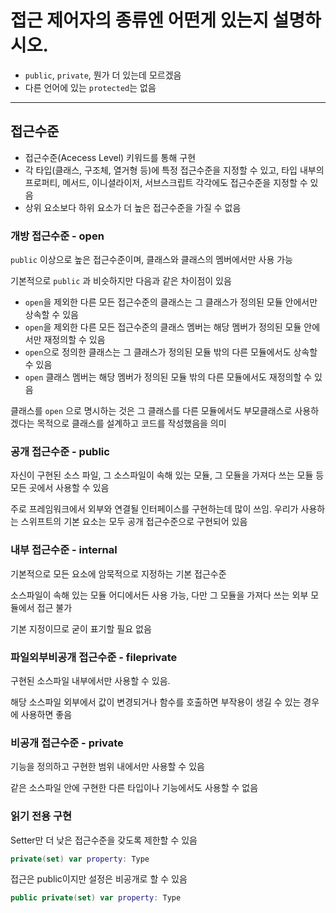 # 접근 제어자의 종류엔 어떤게 있는지 설명하시오.

- `public`, `private`, 뭔가 더 있는데 모르겠음
- 다른 언어에 있는 `protected`는 없음

---

## 접근수준

- 접근수준(Acecess Level) 키워드를 통해 구현
- 각 타입(클래스, 구조체, 열거형 등)에 특정 접근수준을 지정할 수 있고, 타입 내부의 프로퍼티, 메서드, 이니셜라이저, 서브스크립트 각각에도 접근수준을 지정할 수 있음
- 상위 요소보다 하위 요소가 더 높은 접근수준을 가질 수 없음

### 개방 접근수준 - open

`public` 이상으로 높은 접근수준이며, 클래스와 클래스의 멤버에서만 사용 가능

기본적으로 `public` 과 비슷하지만 다음과 같은 차이점이 있음

- `open`을 제외한 다른 모든 접근수준의 클래스는 그 클래스가 정의된 모듈 안에서만 상속할 수 있음
- `open`을 제외한 다른 모든 접근수준의 클래스 멤버는 해당 멤버가 정의된 모듈 안에서만 재정의할 수 있음
- `open`으로 정의한 클래스는 그 클래스가 정의된 모듈 밖의 다른 모듈에서도 상속할 수 있음
- `open` 클래스 멤버는 해당 멤버가 정의된 모듈 밖의 다른 모듈에서도 재정의할 수 있음

클래스를 `open` 으로 명시하는 것은 그 클래스를 다른 모듈에서도 부모클래스로 사용하겠다는 목적으로 클래스를 설계하고 코드를 작성했음을 의미

### 공개 접근수준 - public

자신이 구현된 소스 파일, 그 소스파일이 속해 있는 모듈, 그 모듈을 가져다 쓰는 모듈 등 모든 곳에서 사용할 수 있음

주로 프레임워크에서 외부와 연결될 인터페이스를 구현하는데 많이 쓰임. 우리가 사용하는 스위프트의 기본 요소는 모두 공개 접근수준으로 구현되어 있음

### 내부 접근수준 - internal

기본적으로 모든 요소에 암묵적으로 지정하는 기본 접근수준

소스파일이 속해 있는 모듈 어디에서든 사용 가능, 다만 그 모듈을 가져다 쓰는 외부 모듈에서 접근 불가

기본 지정이므로 굳이 표기할 필요 없음

### 파일외부비공개 접근수준 - fileprivate

구현된 소스파일 내부에서만 사용할 수 있음.

해당 소스파일 외부에서 값이 변경되거나 함수를 호출하면 부작용이 생길 수 있는 경우에 사용하면 좋음

### 비공개 접근수준 - private

기능을 정의하고 구현한 범위 내에서만 사용할 수 있음

같은 소스파일 안에 구현한 다른 타입이나 기능에서도 사용할 수 없음

### 읽기 전용 구현

Setter만 더 낮은 접근수준을 갖도록 제한할 수 있음

```swift
private(set) var property: Type
```

접근은 public이지만 설정은 비공개로 할 수 있음

```swift
public private(set) var property: Type
```